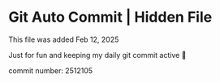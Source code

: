 # Git Auto Commit | Hidden File

This file was added Feb 12, 2025

Just for fun and keeping my daily git commit active 🤪

commit number: 2512105
